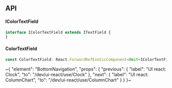 

## API

#### IColorTextField

```ts
interface IColorTextField extends ITextField {
}
```

#### ColorTextField

```ts
const ColorTextField: React.ForwardRefExoticComponent<Omit<IColorTextField, "ref"> & React.RefAttributes<unknown>>;
```


~{
  "element": "BottomNavigation",
  "props": {
    "previous": {
      "label": "UI react: Clock",
      "to": "/dev/ui-react/use/Clock"
    },
    "next": {
      "label": "UI react: ColumnChart",
      "to": "/dev/ui-react/use/ColumnChart"
    }
  }
}~
